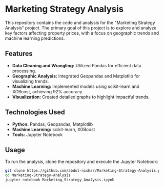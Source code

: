# Marketing Strategy Analysis

This repository contains the code and analysis for the "Marketing Strategy Analysis" project. The primary goal of this project is to explore and analyze key factors affecting property prices, with a focus on geographic trends and machine learning predictions.

## Features
- **Data Cleaning and Wrangling:** Utilized Pandas for efficient data processing.
- **Geographic Analysis:** Integrated Geopandas and Matplotlib for visualizing trends.
- **Machine Learning:** Implemented models using scikit-learn and XGBoost, achieving 92% accuracy.
- **Visualization:** Created detailed graphs to highlight impactful trends.

## Technologies Used
- **Python:** Pandas, Geopandas, Matplotlib
- **Machine Learning:** scikit-learn, XGBoost
- **Tools:** Jupyter Notebook

## Usage
To run the analysis, clone the repository and execute the Jupyter Notebook:

```bash
git clone https://github.com/abdul-nishar/Marketing-Strategy-Analysis.git
cd Marketing-Strategy-Analysis
jupyter notebook Marketing_Strategy_Analysis.ipynb
